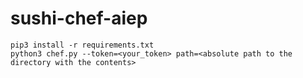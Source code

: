 # sushi-chef-aiep
```
pip3 install -r requirements.txt
python3 chef.py --token=<your_token> path=<absolute path to the directory with the contents>
```
